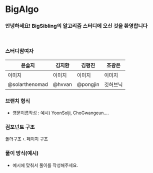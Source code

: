 # BigAlgo

### 안녕하세요! BigSibling의 알고리즘 스터디에 오신 것을 환영합니다 
<br/>

### 스터디참여자 

|윤솔지|김지환|김평진|조광은|
|---|---|---|---|
|이미지|이미지|이미지|이미지|
|@solarthenomad|@hvvan|@pongjin|깃허브닉|

### 브랜치 형식 
- 영문이름작성 : 예시) YoonSolji, ChoGwangeun....

### 컴포넌트 구조 

폴더구조 
ㄴ페이지 구조



### 풀이 방식(예시)
- 예시에 맞춰서 풀이를 작성해주세요.
